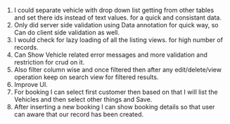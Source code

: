 1) I could separate vehicle with drop down list getting from other tables and set there ids instead of text values. for a quick and consistant data. 
2) Only did server side validation using Data annotation for quick way, so Can do client side validation as well. 
3) I would check for lazy loading of all the listing views. for high number of records. 
4) Can Show Vehicle related error messages and more validation and restriction for crud on it.
5) Also filter column wise and once filtered then after any edit/delete/view operation keep on search view for filtered results. 
6) Improve UI.
7) For booking I can select first customer then based on that I will list the Vehicles and then select other things and Save. 
8) After inserting a new booking I can show booking details so that user can aware that our record has been created.
